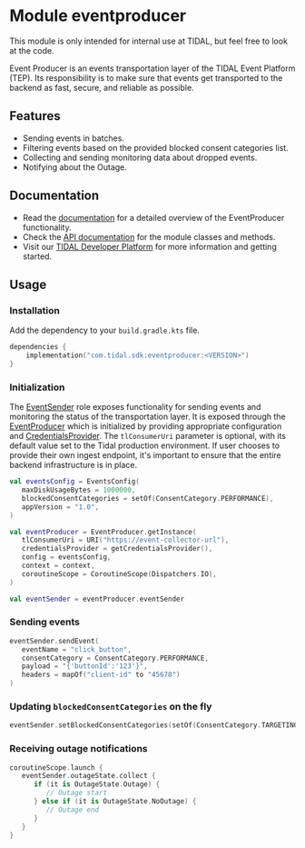# Module eventproducer

This module is only intended for internal use at TIDAL, but feel free to look at the code.

Event Producer is an events transportation layer of the TIDAL Event Platform (TEP). Its responsibility is to make sure that events get transported to the backend as fast, secure, and reliable as possible.

## Features
* Sending events in batches.
* Filtering events based on the provided blocked consent categories list.
* Collecting and sending monitoring data about dropped events.
* Notifying about the Outage.

## Documentation

* Read the [documentation](https://github.com/tidal-music/tidal-sdk/blob/main/EventProducer.md) for a detailed overview of the EventProducer functionality.
* Check the [API documentation](https://verbose-guide-z41gg88.pages.github.io/eventproducer/index.html) for the module classes and methods.
* Visit our [TIDAL Developer Platform](https://developer.tidal.com/) for more information and getting started. 

## Usage

### Installation

Add the dependency to your `build.gradle.kts` file.
```kotlin
dependencies {
    implementation("com.tidal.sdk:eventproducer:<VERSION>")
}
```

### Initialization

The [EventSender](https://github.com/tidal-music/tidal-sdk-android/blob/main/eventproducer/src/main/kotlin/com/tidal/sdk/eventproducer/EventSender.kt) role exposes functionality for sending events and monitoring the status of the transportation layer. It is exposed through the [EventProducer](https://github.com/tidal-music/tidal-sdk-android/blob/main/eventproducer/src/main/kotlin/com/tidal/sdk/eventproducer/EventProducer.kt) which is initialized by providing appropriate configuration and [CredentialsProvider](https://github.com/tidal-music/tidal-sdk-android/blob/main/auth/src/main/kotlin/com/tidal/sdk/auth/CredentialsProvider.kt). The `tlConsumerUri` parameter is optional, with its default value set to the Tidal production environment. If user chooses to provide their own ingest endpoint, it's important to ensure that the entire backend infrastructure is in place.

```kotlin
val eventsConfig = EventsConfig(
   maxDiskUsageBytes = 1000000,
   blockedConsentCategories = setOf(ConsentCategory.PERFORMANCE),
   appVersion = "1.0",
)

val eventProducer = EventProducer.getInstance(
   tlConsumerUri = URI("https://event-collector-url"),
   credentialsProvider = getCredentialsProvider(),
   config = eventsConfig,
   context = context,
   coroutineScope = CoroutineScope(Dispatchers.IO),
)

val eventSender = eventProducer.eventSender
```   
### Sending events

```kotlin
eventSender.sendEvent(
   eventName = "click_button",
   consentCategory = ConsentCategory.PERFORMANCE,
   payload = "{'buttonId':'123'}",
   headers = mapOf("client-id" to "45678")
)
```  

### Updating `blockedConsentCategories` on the fly

```kotlin
eventSender.setBlockedConsentCategories(setOf(ConsentCategory.TARGETING))
```  

### Receiving outage notifications
```kotlin
coroutineScope.launch {
   eventSender.outageState.collect {
      if (it is OutageState.Outage) {
         // Outage start
      } else if (it is OutageState.NoOutage) {
         // Outage end
      }
   }
}
``` 
